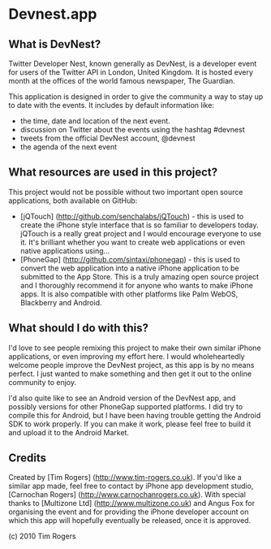 Devnest.app
============

What is DevNest?
-----------------

Twitter Developer Nest, known generally as DevNest, is a developer event for users of the Twitter API in London, United 
Kingdom. It is hosted every month at the offices of the world famous newspaper, The Guardian.

This application is designed in order to give the community a way to stay up to date with the events. It includes by 
default information like:

- the time, date and location of the next event.
- discussion on Twitter about the events using the hashtag #devnest
- tweets from the official DevNest account, @devnest
- the agenda of the next event

What resources are used in this project?
----------------------------------------

This project would not be possible without two important open source applications, both available on GitHub:

- [jQTouch] (http://github.com/senchalabs/jQTouch) - this is used to create the iPhone style interface that is so 
familiar to developers today. jQTouch is a really great project and I would encourage everyone to use it. It's brilliant 
whether you want to create web applications or even native applications using...
- [PhoneGap] (http://github.com/sintaxi/phonegap) - this is used to convert the web application into a native iPhone 
application to be submitted to the App Store. This is a truly amazing open source project and I thoroughly recommend it 
for anyone who wants to make iPhone apps. It is also compatible with other platforms like Palm WebOS, Blackberry and 
Android.

What should I do with this?
---------------------------

I'd love to see people remixing this project to make their own similar iPhone applications, or even improving my effort 
here. I would wholeheartedly welcome people improve the DevNest project, as this app is by no means perfect. I just 
wanted to make something and then get it out to the online community to enjoy.

I'd also quite like to see an Android version of the DevNest app, and possibly versions for other PhoneGap supported 
platforms. I did try to compile this for Android, but I have been having trouble getting the Android SDK to work 
properly. If you can make it work, please feel free to build it and upload it to the Android Market.

Credits
--------

Created by [Tim Rogers] (http://www.tim-rogers.co.uk). If you'd like a similar app made, feel free to contact by iPhone 
app development studio, [Carnochan Rogers] (http://www.carnochanrogers.co.uk).
With special thanks to [Multizone Ltd] (http://www.multizone.co.uk) and Angus Fox for organising the event and for 
providing the iPhone developer account on which this app will hopefully eventually be released, once it is approved.

(c) 2010 Tim Rogers